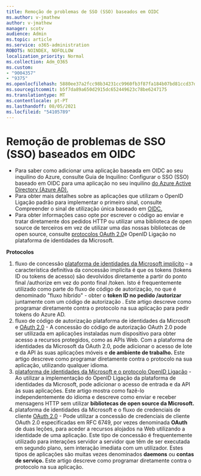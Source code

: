 ```yaml
---
title: Remoção de problemas de SSO (SSO) baseados em OIDC
ms.author: v-jmathew
author: v-jmathew
manager: scotv
audience: Admin
ms.topic: article
ms.service: o365-administration
ROBOTS: NOINDEX, NOFOLLOW
localization_priority: Normal
ms.collection: Adm_O365
ms.custom:
- "9004357"
- "9375"
ms.openlocfilehash: 5880ee37a2fcc98b34231cc9960fb3f87fa184b07bd81ccd37d0ea5a78170af0
ms.sourcegitcommit: b5f7da89a650d2915dc652449623c78be6247175
ms.translationtype: MT
ms.contentlocale: pt-PT
ms.lasthandoff: 08/05/2021
ms.locfileid: "54105789"
---
```

# <a name="troubleshoot-oidc-based-seamless-single-sign-on-sso-issues"></a>Remoção de problemas de SSO (SSO) baseados em OIDC

- Para saber como adicionar uma aplicação baseada em OIDC ao seu inquilino do Azure, consulte Guia de Inquilino: Configurar o SSO (SSO) baseado em OIDC para uma aplicação no seu inquilino [do Azure Active Directory (Azure AD).](https://docs.microsoft.com/azure/active-directory/manage-apps/add-application-portal-setup-oidc-sso)
- Para obter mais detalhes sobre as aplicações que utilizam o OpenID Ligação padrão para implementar o primeiro sinal, consulte Compreender o sinal de utilização única baseado em [OIDC.](https://docs.microsoft.com/azure/active-directory/manage-apps/configure-oidc-single-sign-on)
- Para obter informações caso opte por escrever o código ao enviar e tratar diretamente dos pedidos HTTP ou utilizar uma biblioteca de open source de terceiros em vez de utilizar uma das nossas bibliotecas de open source, consulte [protocolos OAuth 2.0](https://docs.microsoft.com/azure/active-directory/develop/active-directory-v2-protocols)e OpenID Ligação no plataforma de identidades da Microsoft.

**Protocolos**

1. fluxo de concessão [plataforma de identidades da Microsoft implícito](https://docs.microsoft.com/azure/active-directory/develop/v2-oauth2-implicit-grant-flow) – a característica definitiva da concessão implícita é que os tokens (tokens ID ou tokens de acesso) são devolvidos diretamente a partir do ponto final /authorize em vez do ponto final /token. Isto é frequentemente utilizado como parte do fluxo de código de autorização, no que é denominado "fluxo híbrido" - obter o **token ID no pedido /autorizar** juntamente com um código de autorização . Este artigo descreve como programar diretamente contra o protocolo na sua aplicação para pedir tokens do Azure AD.
2. fluxo de código de autorização plataforma de identidades da Microsoft e [OAuth 2.0](https://docs.microsoft.com/azure/active-directory/develop/v2-oauth2-auth-code-flow) - A concessão do código de autorização OAuth 2.0 pode ser utilizada em aplicações instaladas num dispositivo para obter acesso a recursos protegidos, como as APIs Web. Com a plataforma de identidades da Microsoft da OAuth 2.0, pode adicionar o acesso de lote e da API às suas aplicações móveis e **de ambiente de trabalho.** Este artigo descreve como programar diretamente contra o protocolo na sua aplicação, utilizando qualquer idioma.
3. [plataforma de identidades da Microsoft e o protocolo OpenID Ligação](https://docs.microsoft.com/azure/active-directory/develop/v2-protocols-oidc) - Ao utilizar a implementação do OpenID Ligação da plataforma de identidades da Microsoft, pode adicionar o acesso de entrada e da API às suas aplicações. Este artigo mostra como fazê-lo independentemente do idioma e descreve como enviar e receber mensagens HTTP sem utilizar **bibliotecas de open source da Microsoft.**
4. plataforma de identidades da Microsoft e o fluxo de credenciais de cliente [OAuth 2.0](https://docs.microsoft.com/azure/active-directory/develop/v2-oauth2-client-creds-grant-flow) - Pode utilizar a concessão de credenciais de cliente OAuth 2.0 especificadas em RFC 6749, por vezes denominada **OAuth** de duas leções, para aceder a recursos alojados na Web utilizando a identidade de uma aplicação. Este tipo de concessão é frequentemente utilizado para interações servidor a servidor que têm de ser executada em segundo plano, sem interação imediata com um utilizador. Estes tipos de aplicações são muitas vezes denominados **daemons** ou **contas de serviço.** Este artigo descreve como programar diretamente contra o protocolo na sua aplicação.

